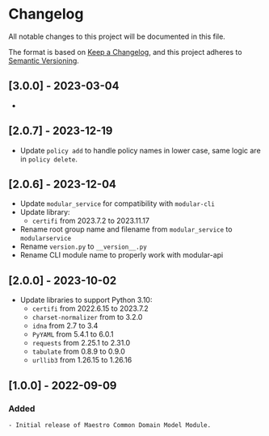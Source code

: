 # Changelog
All notable changes to this project will be documented in this file.

The format is based on [Keep a Changelog](https://keepachangelog.com/en/1.0.0/),
and this project adheres to [Semantic Versioning](https://semver.org/spec/v2.0.0.html).

## [3.0.0] - 2023-03-04
- 

## [2.0.7] - 2023-12-19
- Update `policy add` to handle policy names in lower case, same logic are in
`policy delete`.

## [2.0.6] - 2023-12-04
- Update `modular_service` for compatibility with `modular-cli`
- Update library:
  - `certifi` from 2023.7.2 to 2023.11.17
- Rename root group name and filename from `modular_service` to `modularservice`
- Rename `version.py` to `__version__.py`
- Rename CLI module name to properly work with modular-api

## [2.0.0] - 2023-10-02
- Update libraries to support Python 3.10:
  - `certifi` from 2022.6.15 to 2023.7.2
  - `charset-normalizer` from  to 3.2.0
  - `idna` from 2.7 to 3.4
  - `PyYAML` from 5.4.1 to 6.0.1
  - `requests` from 2.25.1 to 2.31.0
  - `tabulate` from 0.8.9 to 0.9.0
  - `urllib3` from 1.26.15 to 1.26.16

## [1.0.0] - 2022-09-09
### Added
    - Initial release of Maestro Common Domain Model Module.

